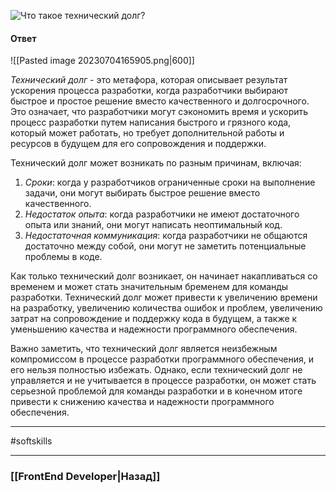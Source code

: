 ![Что такое технический долг?](https://youtu.be/nTE4qvSvxXY?t=440)

#### Ответ

![[Pasted image 20230704165905.png|600]]

*Технический долг* - это метафора, которая описывает результат ускорения процесса разработки, когда разработчики выбирают быстрое и простое решение вместо качественного и долгосрочного. Это означает, что разработчики могут сэкономить время и ускорить процесс разработки путем написания быстрого и грязного кода, который может работать, но требует дополнительной работы и ресурсов в будущем для его сопровождения и поддержки.

Технический долг может возникать по разным причинам, включая:

1. *Сроки*: когда у разработчиков ограниченные сроки на выполнение задачи, они могут выбирать быстрое решение вместо качественного.
2. *Недостаток опыта*: когда разработчики не имеют достаточного опыта или знаний, они могут написать неоптимальный код.
3. *Недостаточная коммуникация*: когда разработчики не общаются достаточно между собой, они могут не заметить потенциальные проблемы в коде.

Как только технический долг возникает, он начинает накапливаться со временем и может стать значительным бременем для команды разработки. Технический долг может привести к увеличению времени на разработку, увеличению количества ошибок и проблем, увеличению затрат на сопровождение и поддержку кода в будущем, а также к уменьшению качества и надежности программного обеспечения.

Важно заметить, что технический долг является неизбежным компромиссом в процессе разработки программного обеспечения, и его нельзя полностью избежать. Однако, если технический долг не управляется и не учитывается в процессе разработки, он может стать серьезной проблемой для команды разработки и в конечном итоге привести к снижению качества и надежности программного обеспечения.

___
#softskills 

___

### [[FrontEnd Developer|Назад]]
